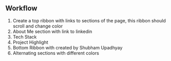 ## Workflow

1. Create a top ribbon with links to sections of the page, this ribbon should scroll and change color
2. About Me section with link to linkedin
3. Tech Stack
4. Project Highlight
5. Bottom Ribbon with created by Shubham Upadhyay
6. Alternating sections with different colors
